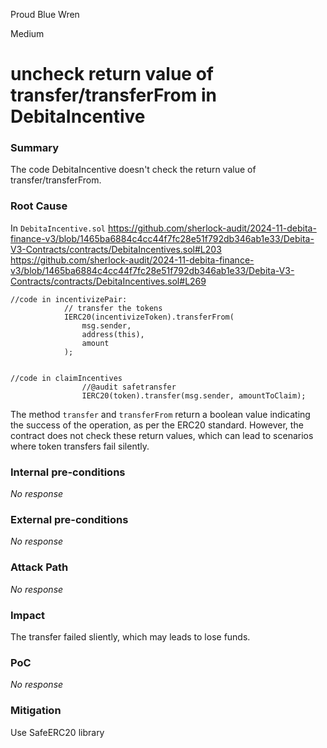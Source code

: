 Proud Blue Wren

Medium

# uncheck return value of transfer/transferFrom in DebitaIncentive

### Summary

The code DebitaIncentive doesn't check the return value of transfer/transferFrom.

### Root Cause

In `DebitaIncentive.sol` 
https://github.com/sherlock-audit/2024-11-debita-finance-v3/blob/1465ba6884c4cc44f7fc28e51f792db346ab1e33/Debita-V3-Contracts/contracts/DebitaIncentives.sol#L203
https://github.com/sherlock-audit/2024-11-debita-finance-v3/blob/1465ba6884c4cc44f7fc28e51f792db346ab1e33/Debita-V3-Contracts/contracts/DebitaIncentives.sol#L269

```solidity
//code in incentivizePair: 
            // transfer the tokens
            IERC20(incentivizeToken).transferFrom(
                msg.sender,
                address(this),
                amount
            );


//code in claimIncentives
                //@audit safetransfer
                IERC20(token).transfer(msg.sender, amountToClaim);
```

The method `transfer` and `transferFrom` return a boolean value indicating the success of the operation, as per the ERC20 standard. However, the contract does not check these return values, which can lead to scenarios where token transfers fail silently.



### Internal pre-conditions

_No response_

### External pre-conditions

_No response_

### Attack Path

_No response_

### Impact

The transfer failed sliently, which may leads to lose funds. 

### PoC

_No response_

### Mitigation

Use SafeERC20 library 